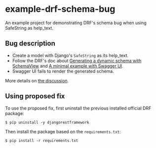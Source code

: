 # example-drf-schema-bug
An example project for demonstrating DRF's schema bug when using SafeString as help_text.

## Bug description

- Create a model with Django's `SafeString` as its help_text.
- Follow the DRF's doc about
  [Generating a dynamic schema with SchemaView](https://www.django-rest-framework.org/api-guide/schemas/#generating-a-dynamic-schema-with-schemaview)
  and [A minimal example with Swagger UI](https://www.django-rest-framework.org/topics/documenting-your-api/#a-minimal-example-with-swagger-ui).
- Swagger UI fails to render the generated schema.

More details on [the discussion](https://github.com/encode/django-rest-framework/discussions/8402).

## Using proposed fix

To use the proposed fix, first uninstall the previous installed official DRF package:

```console
$ pip uninstall -y djangorestframework
```

Then install the package based on the `requirements.txt`:

```console
$ pip install -r requirements.txt
```
